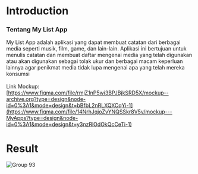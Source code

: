 # Introduction
### Tentang My List App
My List App adalah aplikasi yang dapat membuat catatan dari berbagai media seperti musik, film, game, dan lain-lain. Aplikasi ini bertujuan untuk menulis catatan dan membuat daftar mengenai media yang telah digunakan atau akan digunakan sebagai tolak ukur dan berbagai macam keperluan lainnya agar penikmat media tidak lupa mengenai apa yang telah mereka konsumsi<br>
<br>
Link Mockup:
[https://www.figma.com/file/rmjZ1nP5wi3BPJBjkSRD5X/mockup--archive.org?type=design&node-id=0%3A1&mode=design&t=bBfbL2nRLXQXCqYi-1](https://www.figma.com/file/14NrhJqjoZvYNQSSkr8V5v/mockup---MyApps?type=design&node-id=0%3A1&mode=design&t=y3nzRlOdOkQcCeTi-1)
<br>

# Result
![Group 93](https://github.com/iamrazes/mockup-mylistapp/assets/71701718/9ae2456f-732e-42d6-9aee-f38ea76d21bc)
